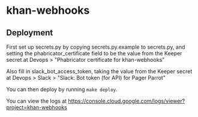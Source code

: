 # khan-webhooks

## Deployment

First set up secrets.py by copying secrets.py.example to secrets.py,
and setting the phabricator_certificate field to be the value from
the Keeper secret at Devops > "Phabricator certificate for khan-webhooks"

Also fill in slack_bot_access_token, taking the value from the Keeper secret at
Devops > Slack > "Slack: Bot token (for API) for Pager Parrot"

You can then deploy by running `make deploy`.

You can view the logs at https://console.cloud.google.com/logs/viewer?project=khan-webhooks
